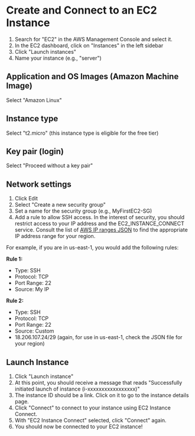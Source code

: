 # Create and Connect to an EC2 Instance
1. Search for "EC2" in the AWS Management Console and select it.
1. In the EC2 dashboard, click on "Instances" in the left sidebar
1. Click "Launch instances"
1. Name your instance (e.g., "server")

## Application and OS Images (Amazon Machine Image)
Select "Amazon Linux"

## Instance type
Select "t2.micro" (this instance type is eligible for the free tier)

## Key pair (login)   
Select "Proceed without a key pair" 

## Network settings
1. Click Edit
1. Select "Create a new security group"
1. Set a name for the security group (e.g., MyFirstEC2-SG)
1. Add a rule to allow SSH access. In the interest of security, you should restrict access to your IP address and the EC2_INSTANCE_CONNECT service. Consult the list of [AWS IP ranges JSON](https://ip-ranges.amazonaws.com/ip-ranges.json) to find the appropriate IP address range for your region. 

For example, if you are in us-east-1, you would add the following rules:

**Rule 1:**

- Type: SSH
- Protocol: TCP
- Port Range: 22
- Source: My IP

**Rule 2:**

- Type: SSH
- Protocol: TCP
- Port Range: 22
- Source: Custom
- 18.206.107.24/29 (again, for use in us-east-1, check the JSON file for your region)

## Launch Instance
1. Click "Launch instance"
1. At this point, you should receive a message that reads "Successfully initiated launch of instance (i-xxxxxxxxxxxxxxxxx)"
1. The instance ID should be a link. Click on it to go to the instance details page.
1. Click "Connect" to connect to your instance using EC2 Instance Connect. 
1. With "EC2 Instance Connect" selected, click "Connect" again.
1. You should now be connected to your EC2 instance!